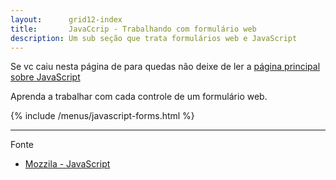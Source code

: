 ```yaml
---
layout:      grid12-index
title:       JavaCcrip - Trabalhando com formulário web
description: Um sub seção que trata formulários web e JavaScript
---
```


Se vc caiu nesta página de para quedas não deixe de ler a [página principal sobre JavaScript](/javascript/)

Aprenda a trabalhar com cada controle de um formulário web.

{% include /menus/javascript-forms.html %}

<hr/>
Fonte

- [Mozzila - JavaScript](https://developer.mozilla.org/en-US/learn/javascript "link-externo")
